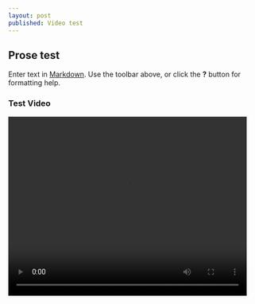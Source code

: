 ```yaml
---
layout: post
published: Video test
---
```


## Prose test

Enter text in [Markdown](http://daringfireball.net/projects/markdown/). Use the toolbar above, or click the **?** button for formatting help. 

### Test Video
<video width="480" height="360" controls>
  <source src={{ site.baseurl }}/public/videos/ce_letal_bi.mp4 type="video/mp4">
  Your browser does not support the video tag or mp4 videos.
</video>


